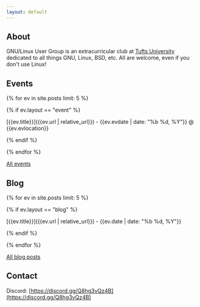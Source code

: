 ```yaml
---
layout: default
---
```


## About

GNU/Linux User Group is an extracurricular club at [Tufts University](https://www.tufts.edu/) 
dedicated to all things GNU, Linux, BSD, etc. All are welcome, even if you don't use Linux!


## Events

{% for ev in site.posts limit: 5 %}

{% if ev.layout == "event" %}

[{{ev.title}}]({{ev.url | relative_url}}) - {{ev.evdate | date: "%b %d, %Y"}} @ {{ev.evlocation}}

{% endif %}

{% endfor %}

[All events](events.html)


## Blog

{% for ev in site.posts limit: 5 %}

{% if ev.layout == "blog" %}

[{{ev.title}}]({{ev.url | relative_url}}) - {{ev.date | date: "%b %d, %Y"}}

{% endif %}

{% endfor %}

[All blog posts](blog.html)


## Contact

Discord: [https://discord.gg/Q8hg3vQz4B](https://discord.gg/Q8hg3vQz4B)


<!-- ## Members -->
